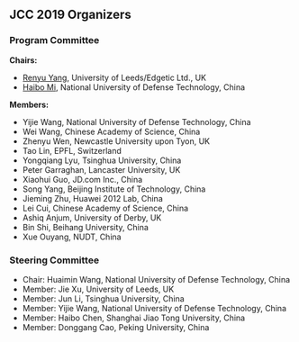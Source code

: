 ## JCC 2019 Organizers

### Program Committee

**Chairs:**

* [Renyu Yang](mailto:renyu.yang@edgetic.com), University of Leeds/Edgetic Ltd., UK
* [Haibo Mi](mailto:haibo_mihb@126.com), National University of Defense Technology, China

**Members:**

* Yijie Wang, National University of Defense Technology, China
* Wei Wang, Chinese Academy of Science, China
* Zhenyu Wen, Newcastle University upon Tyon, UK
* Tao Lin, EPFL, Switzerland
* Yongqiang Lyu, Tsinghua University, China 
* Peter Garraghan, Lancaster University, UK 
* Xiaohui Guo, JD.com Inc., China
* Song Yang, Beijing Institute of Technology, China
* Jieming Zhu, Huawei 2012 Lab, China
* Lei Cui, Chinese Academy of Science, China 
* Ashiq Anjum, University of Derby, UK
* Bin Shi, Beihang University, China
* Xue Ouyang, NUDT, China 

### Steering Committee

* Chair: Huaimin Wang, National University of Defense Technology, China
* Member: Jie Xu, University of Leeds, UK
* Member: Jun Li, Tsinghua University, China
* Member: Yijie Wang, National University of Defense Technology, China
* Member: Haibo Chen, Shanghai Jiao Tong University, China
* Member: Donggang Cao, Peking University, China


